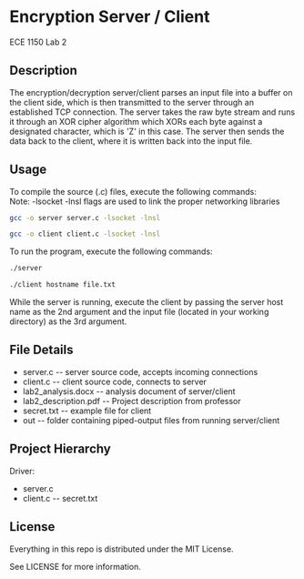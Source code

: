 # Encryption Server / Client

ECE 1150 Lab 2

## Description

The encryption/decryption server/client parses an input file into a buffer on the client side, which
is then transmitted to the server through an established TCP connection. The server takes the raw
byte stream and runs it through an XOR cipher algorithm which XORs each byte against a designated
character, which is 'Z' in this case. The server then sends the data back to the client, where
it is written back into the input file.

## Usage

To compile the source (.c) files, execute the following commands:<br/>
Note: -lsocket -lnsl flags are used to link the proper networking libraries

```bash
gcc -o server server.c -lsocket -lnsl
```
```bash
gcc -o client client.c -lsocket -lnsl
```

To run the program, execute the following commands:

```bash
./server
```
```bash
./client hostname file.txt
```

While the server is running, execute the client by passing the server host name as the 2nd argument and the input 
file (located in your working directory) as the 3rd argument.

## File Details

* server.c -- server source code, accepts incoming connections
* client.c -- client source code, connects to server
* lab2_analysis.docx -- analysis document of server/client
* lab2_description.pdf -- Project description from professor
* secret.txt -- example file for client
* out -- folder containing piped-output files from running server/client

## Project Hierarchy

Driver:

* server.c 
* client.c -- secret.txt

## License

Everything in this repo is distributed under the MIT License.

See LICENSE for more information.
